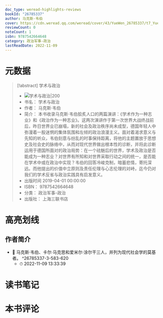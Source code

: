 ```yaml
---
doc_type: weread-highlights-reviews
bookId: "26785337"
author: 马克斯·韦伯
cover: https://cdn.weread.qq.com/weread/cover/43/YueWen_26785337/t7_YueWen_26785337.jpg
reviewCount: 0
noteCount: 1
isbn: 9787542664648
category: 政治军事-政治
lastReadDate: 2022-11-09
---
```

# 元数据
> [!abstract] 学术与政治
> - ![ 学术与政治|200](https://cdn.weread.qq.com/weread/cover/43/YueWen_26785337/t7_YueWen_26785337.jpg)
> - 书名： 学术与政治
> - 作者： 马克斯·韦伯
> - 简介： 本书收录马克斯·韦伯脍炙人口的两篇演讲：《学术作为一种志业》和《政治作为一种志业》。这两次演讲作于第一次世界大战终战前后，昨日世界业已崩塌，新的社会及政治秩序尚未成型，德国年轻人中弥漫着一股迷惘的集体氛围和左倾的政治浪漫主义。面对着渴求意义与先知的听众，韦伯刻意与纷乱的时事保持距离，将他的主题置放于思想史及社会史的脉络中，从而对现代世界做出根本性的诊断，并将此诊断运用于德国所面对的政治局势：在一个祛魅后的世界，学术及政治是否能成为一种志业？对世界有所知和对世界采取行动之间的统一，是否能在学术中或在政治中实现？韦伯的回答冷峻克制，暗蓄悲情，寄托深远。而他提出的价值中立原则及责任伦理与心志伦理的对峙，迄今仍对我们的学术反省与政治实践具有启发意义。
> - 出版时间 2019-04-01 00:00:00
> - ISBN： 9787542664648
> - 分类： 政治军事-政治
> - 出版社： 上海三联书店

# 高亮划线

## 作者简介


- 📌 马克斯·韦伯、卡尔·马克思和爱米尔·涂尔干三人，并列为现代社会学的莫基者。 ^26785337-3-583-620
    - ⏱ 2022-11-09 13:33:39 
# 读书笔记

# 本书评论
